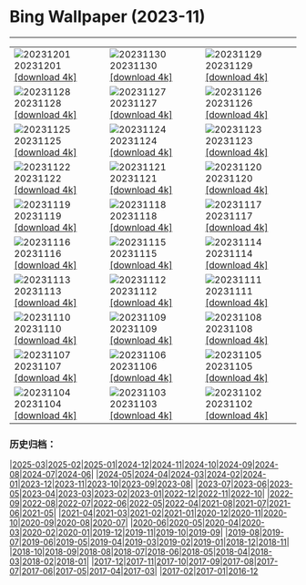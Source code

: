 # Bing Wallpaper (2023-11)
**************

<table><tr><td><img src="https://www.bing.com/th?id=OHR.TrotternishStorr_EN-CA5599802740_1920x1080.jpg" alt="20231201"> 20231201 <a href="https://www.bing.com/th?id=OHR.TrotternishStorr_EN-CA5599802740_UHD.jpg">[download 4k]</a></td><td><img src="https://www.bing.com/th?id=OHR.TreeLighting_EN-CA6130146411_1920x1080.jpg" alt="20231130"> 20231130 <a href="https://www.bing.com/th?id=OHR.TreeLighting_EN-CA6130146411_UHD.jpg">[download 4k]</a></td><td><img src="https://www.bing.com/th?id=OHR.HumanKindness_EN-CA5067686988_1920x1080.jpg" alt="20231129"> 20231129 <a href="https://www.bing.com/th?id=OHR.HumanKindness_EN-CA5067686988_UHD.jpg">[download 4k]</a></td></tr><tr><td><img src="https://www.bing.com/th?id=OHR.RioNegro_EN-CA4800560662_1920x1080.jpg" alt="20231128"> 20231128 <a href="https://www.bing.com/th?id=OHR.RioNegro_EN-CA4800560662_UHD.jpg">[download 4k]</a></td><td><img src="https://www.bing.com/th?id=OHR.BradgateFallow_EN-CA4052081592_1920x1080.jpg" alt="20231127"> 20231127 <a href="https://www.bing.com/th?id=OHR.BradgateFallow_EN-CA4052081592_UHD.jpg">[download 4k]</a></td><td><img src="https://www.bing.com/th?id=OHR.KluaneNationalPark_EN-CA2444890279_1920x1080.jpg" alt="20231126"> 20231126 <a href="https://www.bing.com/th?id=OHR.KluaneNationalPark_EN-CA2444890279_UHD.jpg">[download 4k]</a></td></tr><tr><td><img src="https://www.bing.com/th?id=OHR.HallofMosses_EN-CA2734980649_1920x1080.jpg" alt="20231125"> 20231125 <a href="https://www.bing.com/th?id=OHR.HallofMosses_EN-CA2734980649_UHD.jpg">[download 4k]</a></td><td><img src="https://www.bing.com/th?id=OHR.TeideNational_EN-CA3367560781_1920x1080.jpg" alt="20231124"> 20231124 <a href="https://www.bing.com/th?id=OHR.TeideNational_EN-CA3367560781_UHD.jpg">[download 4k]</a></td><td><img src="https://www.bing.com/th?id=OHR.SnakeRiverTeton_EN-CA6269707771_1920x1080.jpg" alt="20231123"> 20231123 <a href="https://www.bing.com/th?id=OHR.SnakeRiverTeton_EN-CA6269707771_UHD.jpg">[download 4k]</a></td></tr><tr><td><img src="https://www.bing.com/th?id=OHR.HelloSeal_EN-CA8920941536_1920x1080.jpg" alt="20231122"> 20231122 <a href="https://www.bing.com/th?id=OHR.HelloSeal_EN-CA8920941536_UHD.jpg">[download 4k]</a></td><td><img src="https://www.bing.com/th?id=OHR.ChapmanAdventure_EN-CA7617553421_1920x1080.jpg" alt="20231121"> 20231121 <a href="https://www.bing.com/th?id=OHR.ChapmanAdventure_EN-CA7617553421_UHD.jpg">[download 4k]</a></td><td><img src="https://www.bing.com/th?id=OHR.FrozenBog_EN-CA6967890345_1920x1080.jpg" alt="20231120"> 20231120 <a href="https://www.bing.com/th?id=OHR.FrozenBog_EN-CA6967890345_UHD.jpg">[download 4k]</a></td></tr><tr><td><img src="https://www.bing.com/th?id=OHR.MilsePolarBear_EN-CA6389230764_1920x1080.jpg" alt="20231119"> 20231119 <a href="https://www.bing.com/th?id=OHR.MilsePolarBear_EN-CA6389230764_UHD.jpg">[download 4k]</a></td><td><img src="https://www.bing.com/th?id=OHR.BadRiver_EN-CA5987452710_1920x1080.jpg" alt="20231118"> 20231118 <a href="https://www.bing.com/th?id=OHR.BadRiver_EN-CA5987452710_UHD.jpg">[download 4k]</a></td><td><img src="https://www.bing.com/th?id=OHR.VanDusenGarden_EN-CA9959447598_1920x1080.jpg" alt="20231117"> 20231117 <a href="https://www.bing.com/th?id=OHR.VanDusenGarden_EN-CA9959447598_UHD.jpg">[download 4k]</a></td></tr><tr><td><img src="https://www.bing.com/th?id=OHR.SarekSweden_EN-CA7793725097_1920x1080.jpg" alt="20231116"> 20231116 <a href="https://www.bing.com/th?id=OHR.SarekSweden_EN-CA7793725097_UHD.jpg">[download 4k]</a></td><td><img src="https://www.bing.com/th?id=OHR.RussellLupines_EN-CA8718015949_1920x1080.jpg" alt="20231115"> 20231115 <a href="https://www.bing.com/th?id=OHR.RussellLupines_EN-CA8718015949_UHD.jpg">[download 4k]</a></td><td><img src="https://www.bing.com/th?id=OHR.OliveOrchard_EN-CA6897943946_1920x1080.jpg" alt="20231114"> 20231114 <a href="https://www.bing.com/th?id=OHR.OliveOrchard_EN-CA6897943946_UHD.jpg">[download 4k]</a></td></tr><tr><td><img src="https://www.bing.com/th?id=OHR.DiwaliAyodhya_EN-CA6612149437_1920x1080.jpg" alt="20231113"> 20231113 <a href="https://www.bing.com/th?id=OHR.DiwaliAyodhya_EN-CA6612149437_UHD.jpg">[download 4k]</a></td><td><img src="https://www.bing.com/th?id=OHR.YoungPeaks_EN-CA5929270890_1920x1080.jpg" alt="20231112"> 20231112 <a href="https://www.bing.com/th?id=OHR.YoungPeaks_EN-CA5929270890_UHD.jpg">[download 4k]</a></td><td><img src="https://www.bing.com/th?id=OHR.BadlandsSunrise_EN-CA5356481625_1920x1080.jpg" alt="20231111"> 20231111 <a href="https://www.bing.com/th?id=OHR.BadlandsSunrise_EN-CA5356481625_UHD.jpg">[download 4k]</a></td></tr><tr><td><img src="https://www.bing.com/th?id=OHR.NorwayBirch_EN-CA5132198022_1920x1080.jpg" alt="20231110"> 20231110 <a href="https://www.bing.com/th?id=OHR.NorwayBirch_EN-CA5132198022_UHD.jpg">[download 4k]</a></td><td><img src="https://www.bing.com/th?id=OHR.ManateeMama_EN-CA6979465483_1920x1080.jpg" alt="20231109"> 20231109 <a href="https://www.bing.com/th?id=OHR.ManateeMama_EN-CA6979465483_UHD.jpg">[download 4k]</a></td><td><img src="https://www.bing.com/th?id=OHR.KirkilaiTower_EN-CA3981412668_1920x1080.jpg" alt="20231108"> 20231108 <a href="https://www.bing.com/th?id=OHR.KirkilaiTower_EN-CA3981412668_UHD.jpg">[download 4k]</a></td></tr><tr><td><img src="https://www.bing.com/th?id=OHR.LagoPehoe_EN-CA3476467386_1920x1080.jpg" alt="20231107"> 20231107 <a href="https://www.bing.com/th?id=OHR.LagoPehoe_EN-CA3476467386_UHD.jpg">[download 4k]</a></td><td><img src="https://www.bing.com/th?id=OHR.SilencioSpain_EN-CA4767274689_1920x1080.jpg" alt="20231106"> 20231106 <a href="https://www.bing.com/th?id=OHR.SilencioSpain_EN-CA4767274689_UHD.jpg">[download 4k]</a></td><td><img src="https://www.bing.com/th?id=OHR.BisonSnow_EN-CA4676004863_1920x1080.jpg" alt="20231105"> 20231105 <a href="https://www.bing.com/th?id=OHR.BisonSnow_EN-CA4676004863_UHD.jpg">[download 4k]</a></td></tr><tr><td><img src="https://www.bing.com/th?id=OHR.SeaNettles_EN-CA9566858218_1920x1080.jpg" alt="20231104"> 20231104 <a href="https://www.bing.com/th?id=OHR.SeaNettles_EN-CA9566858218_UHD.jpg">[download 4k]</a></td><td><img src="https://www.bing.com/th?id=OHR.DeathValleySalt_EN-CA1198196681_1920x1080.jpg" alt="20231103"> 20231103 <a href="https://www.bing.com/th?id=OHR.DeathValleySalt_EN-CA1198196681_UHD.jpg">[download 4k]</a></td><td><img src="https://www.bing.com/th?id=OHR.KennyLake_EN-CA8728888429_1920x1080.jpg" alt="20231102"> 20231102 <a href="https://www.bing.com/th?id=OHR.KennyLake_EN-CA8728888429_UHD.jpg">[download 4k]</a></td></tr></table>

### 历史归档：

|[2025-03](/../2025-03/2025-03.md)|[2025-02](/../2025-02/2025-02.md)|[2025-01](/../2025-01/2025-01.md)|[2024-12](/../2024-12/2024-12.md)|[2024-11](/../2024-11/2024-11.md)|[2024-10](/../2024-10/2024-10.md)|[2024-09](/../2024-09/2024-09.md)|[2024-08](/../2024-08/2024-08.md)|[2024-07](/../2024-07/2024-07.md)|[2024-06](/../2024-06/2024-06.md)|
|[2024-05](/../2024-05/2024-05.md)|[2024-04](/../2024-04/2024-04.md)|[2024-03](/../2024-03/2024-03.md)|[2024-02](/../2024-02/2024-02.md)|[2024-01](/../2024-01/2024-01.md)|[2023-12](/../2023-12/2023-12.md)|[2023-11](/2023-11.md)|[2023-10](/../2023-10/2023-10.md)|[2023-09](/../2023-09/2023-09.md)|[2023-08](/../2023-08/2023-08.md)|
|[2023-07](/../2023-07/2023-07.md)|[2023-06](/../2023-06/2023-06.md)|[2023-05](/../2023-05/2023-05.md)|[2023-04](/../2023-04/2023-04.md)|[2023-03](/../2023-03/2023-03.md)|[2023-02](/../2023-02/2023-02.md)|[2023-01](/../2023-01/2023-01.md)|[2022-12](/../2022-12/2022-12.md)|[2022-11](/../2022-11/2022-11.md)|[2022-10](/../2022-10/2022-10.md)|
|[2022-09](/../2022-09/2022-09.md)|[2022-08](/../2022-08/2022-08.md)|[2022-07](/../2022-07/2022-07.md)|[2022-06](/../2022-06/2022-06.md)|[2022-05](/../2022-05/2022-05.md)|[2022-04](/../2022-04/2022-04.md)|[2021-08](/../2021-08/2021-08.md)|[2021-07](/../2021-07/2021-07.md)|[2021-06](/../2021-06/2021-06.md)|[2021-05](/../2021-05/2021-05.md)|
|[2021-04](/../2021-04/2021-04.md)|[2021-03](/../2021-03/2021-03.md)|[2021-02](/../2021-02/2021-02.md)|[2021-01](/../2021-01/2021-01.md)|[2020-12](/../2020-12/2020-12.md)|[2020-11](/../2020-11/2020-11.md)|[2020-10](/../2020-10/2020-10.md)|[2020-09](/../2020-09/2020-09.md)|[2020-08](/../2020-08/2020-08.md)|[2020-07](/../2020-07/2020-07.md)|
|[2020-06](/../2020-06/2020-06.md)|[2020-05](/../2020-05/2020-05.md)|[2020-04](/../2020-04/2020-04.md)|[2020-03](/../2020-03/2020-03.md)|[2020-02](/../2020-02/2020-02.md)|[2020-01](/../2020-01/2020-01.md)|[2019-12](/../2019-12/2019-12.md)|[2019-11](/../2019-11/2019-11.md)|[2019-10](/../2019-10/2019-10.md)|[2019-09](/../2019-09/2019-09.md)|
|[2019-08](/../2019-08/2019-08.md)|[2019-07](/../2019-07/2019-07.md)|[2019-06](/../2019-06/2019-06.md)|[2019-05](/../2019-05/2019-05.md)|[2019-04](/../2019-04/2019-04.md)|[2019-03](/../2019-03/2019-03.md)|[2019-02](/../2019-02/2019-02.md)|[2019-01](/../2019-01/2019-01.md)|[2018-12](/../2018-12/2018-12.md)|[2018-11](/../2018-11/2018-11.md)|
|[2018-10](/../2018-10/2018-10.md)|[2018-09](/../2018-09/2018-09.md)|[2018-08](/../2018-08/2018-08.md)|[2018-07](/../2018-07/2018-07.md)|[2018-06](/../2018-06/2018-06.md)|[2018-05](/../2018-05/2018-05.md)|[2018-04](/../2018-04/2018-04.md)|[2018-03](/../2018-03/2018-03.md)|[2018-02](/../2018-02/2018-02.md)|[2018-01](/../2018-01/2018-01.md)|
|[2017-12](/../2017-12/2017-12.md)|[2017-11](/../2017-11/2017-11.md)|[2017-10](/../2017-10/2017-10.md)|[2017-09](/../2017-09/2017-09.md)|[2017-08](/../2017-08/2017-08.md)|[2017-07](/../2017-07/2017-07.md)|[2017-06](/../2017-06/2017-06.md)|[2017-05](/../2017-05/2017-05.md)|[2017-04](/../2017-04/2017-04.md)|[2017-03](/../2017-03/2017-03.md)|
|[2017-02](/../2017-02/2017-02.md)|[2017-01](/../2017-01/2017-01.md)|[2016-12](/../2016-12/2016-12.md)
